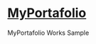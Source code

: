 # [MyPortafolio](https://serguei9090.github.io/MyPortafolioSCC/ "MiPortafolio")
 MyPortafolio Works Sample

